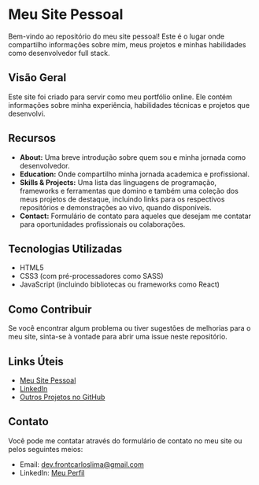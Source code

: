 # Meu Site Pessoal

Bem-vindo ao repositório do meu site pessoal! Este é o lugar onde compartilho informações sobre mim, meus projetos e minhas habilidades como desenvolvedor full stack.

## Visão Geral

Este site foi criado para servir como meu portfólio online. Ele contém informações sobre minha experiência, habilidades técnicas e projetos que desenvolvi.

## Recursos

- **About:** Uma breve introdução sobre quem sou e minha jornada como desenvolvedor.
- **Education:** Onde compartilho minha jornada academica e profissional.
- **Skills & Projects:** Uma lista das linguagens de programação, frameworks e ferramentas que domino e também  uma coleção dos meus projetos de destaque, incluindo links para os respectivos repositórios e demonstrações ao vivo, quando disponíveis.
- **Contact:** Formulário de contato para aqueles que desejam me contatar para oportunidades profissionais ou colaborações.

## Tecnologias Utilizadas

- HTML5
- CSS3 (com pré-processadores como SASS)
- JavaScript (incluindo bibliotecas ou frameworks como React)

## Como Contribuir

Se você encontrar algum problema ou tiver sugestões de melhorias para o meu site, sinta-se à vontade para abrir uma issue neste repositório.

## Links Úteis

- [Meu Site Pessoal](https://devcarloslima.vercel.app/)
- [LinkedIn](https://www.linkedin.com/in/devcarloslima/)
- [Outros Projetos no GitHub](https://github.com/devcarlosrlima/)

## Contato

Você pode me contatar através do formulário de contato no meu site ou pelos seguintes meios:

- Email: dev.frontcarloslima@gmail.com
- LinkedIn: [Meu Perfil](https://www.linkedin.com/in/devcarloslima/)
